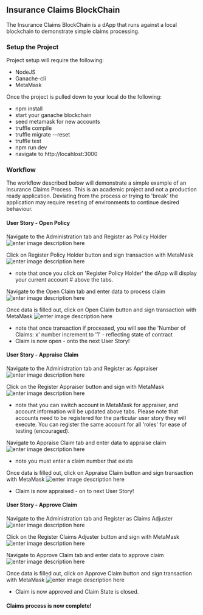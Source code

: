 ﻿
Insurance Claims BlockChain
---
The Insurance Claims BlockChain is a dApp that runs against a local blockchain to demonstrate simple claims processing.

### Setup the Project
Project setup will require the following:
* NodeJS
* Ganache-cli
* MetaMask

Once the project is pulled down to your local do the following:
* npm install
* start your ganache blockchain
* seed metamask for new accounts
* truffle compile
* truffle migrate --reset 
* truffle test
* npm run dev
* navigate to http://locahlost:3000



### Workflow
The workflow described below will demonstrate a simple example of an Insurance Claims Process.  This is an academic project and not a production ready application.  Deviating from the process or trying to 'break' the application may require reseting of environments to continue desired behaviour.

#### User Story - Open Policy
Navigate to the Administration tab and Register as Policy Holder
![enter image description here](https://lh3.googleusercontent.com/pTRh77P6LVd24lTg1y4lUzD4PbGdoY5Zgo__fZINZCfwILv-jighIJAMoBPUaAvsDCzTXOzLObo)

Click on Register Policy Holder button and sign transaction with MetaMask
![enter image description here](https://lh3.googleusercontent.com/b9NULeq9EKAVLngiqdWkw81xwGg62-TCLnC7v8NbELxGZEAHm8DvQ7ofcu5p1_65fx7b7JyWteo)
 - note that once you click on 'Register Policy Holder' the dApp will display your current account # above the tabs.

Navigate to the Open Claim tab and enter data to process claim
![enter image description here](https://lh3.googleusercontent.com/mQO8MDBH94XitOLZnjjkEFIXmHUICuY2EfTiT_MQHuxo0onaZt45rLh1-DG-gbhiPSRP9baw9Bw)

Once data is filled out, click on Open Claim button and sign transaction with MetaMask
![enter image description here](https://lh3.googleusercontent.com/dllnW3lhSzguE54xeoibpRQGqdZvILnNt2SySlWN-vYGp6NdJivorSj1omwTEm-UG-Qn6Zb9RWI)
 - note that once transaction if processed, you will see the 'Number of Claims: x' number increment to '1' - reflecting state of contract
 - Claim is now open - onto the next User Story!

#### User Story - Appraise Claim
Navigate to the Administration tab and Register as Appraiser
![enter image description here](https://lh3.googleusercontent.com/XS4QabbRgHlqkf44ZtPb3a5m4iv0v6m0R8ph37PzBrAB3zO0xhDGTQ7kcXy-9m_dZpim0maCc5Q)

Click on the Register Appraiser button and sign with MetaMask
![enter image description here](https://lh3.googleusercontent.com/0GREvMyxE5-H5eQxDMuq87erYT6TjFLikPMfciY3LCNot9WMOK0SVIhVd_uh3lh-K4UKWNuKiVQ)


 - note that you can switch account in MetaMask for appraiser, and account information will be updated above tabs.   Please note that accounts need to be registered for the particular user story they will execute.   You can register the same account for all 'roles' for ease of testing (encouraged).

Navigate to Appraise Claim tab and enter data to appraise claim
![enter image description here](https://lh3.googleusercontent.com/LGDEUEvM0bdeCMr7NspLczoRpcnXxiZO_T5nwCPgCUH_BcrHCWAdloiyEX7zvqew_gn8CvzWq2U)
- note you must enter a claim number that exists

Once data is filled out, click on Appraise Claim button and sign transaction with MetaMask
![enter image description here](https://lh3.googleusercontent.com/E3kgkCTUoz_inIFJ_iXziPMT4skwjPpcmVp6dI87XHwvyoi5PjbLHsCzGVxGiGfqNXuuKy-0LMc)
 - Claim is now appraised - on to next User Story!

#### User Story - Approve Claim
Navigate to the Administration tab and Register as Claims Adjuster
![enter image description here](https://lh3.googleusercontent.com/6XjXdOxpnILOF91c-Fm1Yj8U9o5XnoYdTS1zXcGN346zyn9HZtiCm_miBy7RwUH-2_II-2tHqt8)


Click on the Register Claims Adjuster button and sign with MetaMask
![enter image description here](https://lh3.googleusercontent.com/Bo-a4NTiHr4HMaEH6rpS8qS4SRFn7Fy1l7Os6KwOxIQ74dIoc-BgiK5GAmMOQalbz2_AXqfSlJ0)

Navigate to Approve Claim tab and enter data to approve claim
![enter image description here](https://lh3.googleusercontent.com/_omPgHG5ssJaI0hd5kOQrg3LaTALnT1YxbjN0ziwuwVY4vvYKAWSUGCsvdQUxFMYnBM9BulRtks)


Once data is filled out, click on Approve Claim button and sign transaction with MetaMask
![enter image description here](https://lh3.googleusercontent.com/Xek5mPT1-FoPwmyrdjVrJB7O2kd1febF6GYpEVzN-djL5B9b_wVFcNWWZx4i-7cldRhd4kUcAEM)

 - Claim is now approved and Claim State is closed.

#### Claims process is now complete!


